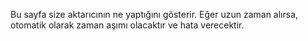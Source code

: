 Bu sayfa size aktarıcının ne yaptığını gösterir. Eğer uzun zaman alırsa, otomatik olarak zaman aşımı olacaktır ve hata verecektir.